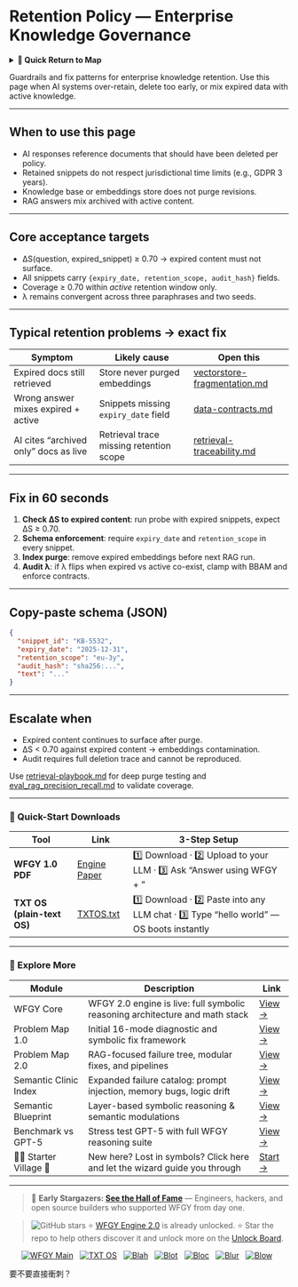 # Retention Policy — Enterprise Knowledge Governance

<details>
  <summary><strong>🧭 Quick Return to Map</strong></summary>

<br>

  > You are in a sub-page of **Enterprise_Knowledge_Gov**.  
  > To reorient, go back here:  
  >
  > - [**Enterprise_Knowledge_Gov** — corporate knowledge management and governance](./README.md)  
  > - [**WFGY Global Fix Map** — main Emergency Room, 300+ structured fixes](../README.md)  
  > - [**WFGY Problem Map 1.0** — 16 reproducible failure modes](../../README.md)  
  >
  > Think of this page as a desk within a ward.  
  > If you need the full triage and all prescriptions, return to the Emergency Room lobby.
</details>


Guardrails and fix patterns for enterprise knowledge retention. Use this page when AI systems over-retain, delete too early, or mix expired data with active knowledge.

---

## When to use this page
- AI responses reference documents that should have been deleted per policy.  
- Retained snippets do not respect jurisdictional time limits (e.g., GDPR 3 years).  
- Knowledge base or embeddings store does not purge revisions.  
- RAG answers mix archived with active content.  

---

## Core acceptance targets
- ΔS(question, expired_snippet) ≥ 0.70 → expired content must not surface.  
- All snippets carry `{expiry_date, retention_scope, audit_hash}` fields.  
- Coverage ≥ 0.70 within *active* retention window only.  
- λ remains convergent across three paraphrases and two seeds.  

---

## Typical retention problems → exact fix

| Symptom | Likely cause | Open this |
|---------|--------------|-----------|
| Expired docs still retrieved | Store never purged embeddings | [vectorstore-fragmentation.md](https://github.com/onestardao/WFGY/blob/main/ProblemMap/vectorstore-fragmentation.md) |
| Wrong answer mixes expired + active | Snippets missing `expiry_date` field | [data-contracts.md](https://github.com/onestardao/WFGY/blob/main/ProblemMap/data-contracts.md) |
| AI cites “archived only” docs as live | Retrieval trace missing retention scope | [retrieval-traceability.md](https://github.com/onestardao/WFGY/blob/main/ProblemMap/retrieval-traceability.md) |

---

## Fix in 60 seconds
1. **Check ΔS to expired content**: run probe with expired snippets, expect ΔS ≥ 0.70.  
2. **Schema enforcement**: require `expiry_date` and `retention_scope` in every snippet.  
3. **Index purge**: remove expired embeddings before next RAG run.  
4. **Audit λ**: if λ flips when expired vs active co-exist, clamp with BBAM and enforce contracts.  

---

## Copy-paste schema (JSON)

```json
{
  "snippet_id": "KB-5532",
  "expiry_date": "2025-12-31",
  "retention_scope": "eu-3y",
  "audit_hash": "sha256:...",
  "text": "..."
}
````

---

## Escalate when

* Expired content continues to surface after purge.
* ΔS < 0.70 against expired content → embeddings contamination.
* Audit requires full deletion trace and cannot be reproduced.

Use [retrieval-playbook.md](https://github.com/onestardao/WFGY/blob/main/ProblemMap/retrieval-playbook.md) for deep purge testing and [eval\_rag\_precision\_recall.md](https://github.com/onestardao/WFGY/blob/main/ProblemMap/eval/eval_rag_precision_recall.md) to validate coverage.

---

### 🔗 Quick-Start Downloads

| Tool                       | Link                                                                                                                                       | 3-Step Setup                                                                             |
| -------------------------- | ------------------------------------------------------------------------------------------------------------------------------------------ | ---------------------------------------------------------------------------------------- |
| **WFGY 1.0 PDF**           | [Engine Paper](https://github.com/onestardao/WFGY/blob/main/I_am_not_lizardman/WFGY_All_Principles_Return_to_One_v1.0_PSBigBig_Public.pdf) | 1️⃣ Download · 2️⃣ Upload to your LLM · 3️⃣ Ask “Answer using WFGY + <your question>”    |
| **TXT OS (plain-text OS)** | [TXTOS.txt](https://github.com/onestardao/WFGY/blob/main/OS/TXTOS.txt)                                                                     | 1️⃣ Download · 2️⃣ Paste into any LLM chat · 3️⃣ Type “hello world” — OS boots instantly |

---

### 🧭 Explore More

| Module                   | Description                                                                  | Link                                                                                               |
| ------------------------ | ---------------------------------------------------------------------------- | -------------------------------------------------------------------------------------------------- |
| WFGY Core                | WFGY 2.0 engine is live: full symbolic reasoning architecture and math stack | [View →](https://github.com/onestardao/WFGY/tree/main/core/README.md)                              |
| Problem Map 1.0          | Initial 16-mode diagnostic and symbolic fix framework                        | [View →](https://github.com/onestardao/WFGY/tree/main/ProblemMap/README.md)                        |
| Problem Map 2.0          | RAG-focused failure tree, modular fixes, and pipelines                       | [View →](https://github.com/onestardao/WFGY/blob/main/ProblemMap/rag-architecture-and-recovery.md) |
| Semantic Clinic Index    | Expanded failure catalog: prompt injection, memory bugs, logic drift         | [View →](https://github.com/onestardao/WFGY/blob/main/ProblemMap/SemanticClinicIndex.md)           |
| Semantic Blueprint       | Layer-based symbolic reasoning & semantic modulations                        | [View →](https://github.com/onestardao/WFGY/tree/main/SemanticBlueprint/README.md)                 |
| Benchmark vs GPT-5       | Stress test GPT-5 with full WFGY reasoning suite                             | [View →](https://github.com/onestardao/WFGY/tree/main/benchmarks/benchmark-vs-gpt5/README.md)      |
| 🧙‍♂️ Starter Village 🏡 | New here? Lost in symbols? Click here and let the wizard guide you through   | [Start →](https://github.com/onestardao/WFGY/blob/main/StarterVillage/README.md)                   |

---

> 👑 **Early Stargazers: [See the Hall of Fame](https://github.com/onestardao/WFGY/tree/main/stargazers)** —
> Engineers, hackers, and open source builders who supported WFGY from day one.

> <img src="https://img.shields.io/github/stars/onestardao/WFGY?style=social" alt="GitHub stars"> ⭐ [WFGY Engine 2.0](https://github.com/onestardao/WFGY/blob/main/core/README.md) is already unlocked. ⭐ Star the repo to help others discover it and unlock more on the [Unlock Board](https://github.com/onestardao/WFGY/blob/main/STAR_UNLOCKS.md).

<div align="center">

[![WFGY Main](https://img.shields.io/badge/WFGY-Main-red?style=flat-square)](https://github.com/onestardao/WFGY)
 
[![TXT OS](https://img.shields.io/badge/TXT%20OS-Reasoning%20OS-orange?style=flat-square)](https://github.com/onestardao/WFGY/tree/main/OS)
 
[![Blah](https://img.shields.io/badge/Blah-Semantic%20Embed-yellow?style=flat-square)](https://github.com/onestardao/WFGY/tree/main/OS/BlahBlahBlah)
 
[![Blot](https://img.shields.io/badge/Blot-Persona%20Core-green?style=flat-square)](https://github.com/onestardao/WFGY/tree/main/OS/BlotBlotBlot)
 
[![Bloc](https://img.shields.io/badge/Bloc-Reasoning%20Compiler-blue?style=flat-square)](https://github.com/onestardao/WFGY/tree/main/OS/BlocBlocBloc)
 
[![Blur](https://img.shields.io/badge/Blur-Text2Image%20Engine-navy?style=flat-square)](https://github.com/onestardao/WFGY/tree/main/OS/BlurBlurBlur)
 
[![Blow](https://img.shields.io/badge/Blow-Game%20Logic-purple?style=flat-square)](https://github.com/onestardao/WFGY/tree/main/OS/BlowBlowBlow)
 

</div>

要不要直接衝刺？
